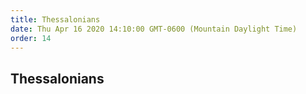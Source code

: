 ```yaml
---
title: Thessalonians
date: Thu Apr 16 2020 14:10:00 GMT-0600 (Mountain Daylight Time)
order: 14
---
```


## Thessalonians